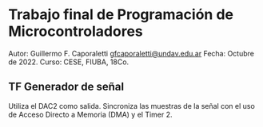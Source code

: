# Trabajo final de Programación de Microcontroladores
Autor: Guillermo F. Caporaletti <gfcaporaletti@undav.edu.ar>
Fecha: Octubre de 2022.
Curso: CESE, FIUBA, 18Co.

## TF Generador de señal
Utiliza el DAC2 como salida. Sincroniza las muestras de la señal con el uso de Acceso Directo a Memoria (DMA) y el Timer 2.


